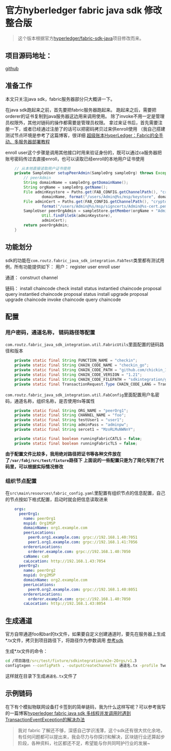 # 官方hyberledger fabric java sdk 修改整合版

> 这个版本根据官方[hyperledger/fabric-sdk-java](https://github.com/hyperledger/fabric-sdk-java)项目修改而来。

## 项目源码地址：
[github](https://github.com/t4Wang/fabric-java-sdk-mod)

## 准备工作
本文只关注java sdk，fabric服务器部分只大概讲一下。

在java sdk跑起来之前，首先要把fabric服务器跑起来。
跑起来之后，需要把orderer的证书复制到java服务器这边用来调用使用。
除了invoke不用一定是管理员权限外，其他对链码的操作都需要是管理员权限。
拿过来证书后，首先需要注册一下，或者已经通过注册了的话可以把密码拷贝过来供enroll使用
（我自己搭建测试节点环境是参考了这篇博客，很详细 [超级账本HyperLedger：Fabric的全手动、多服务器部署教程](https://www.lijiaocn.com/%E9%A1%B9%E7%9B%AE/2018/04/26/hyperledger-fabric-deploy.html)

enroll user这个步骤是调用其他接口时用来验证身份的，既可以通过ca服务器把账号密码传过去直接enroll，也可以读取已经enroll的本地用户证书使用

```java
    // 从本地直接读取用户证书使用
    private SampleUser setupPeerAdmin(SampleOrg sampleOrg) throws Exception {
        // peerAdmin
        String domainName = sampleOrg.getDomainName();
        String orgName = sampleOrg.getName();
        File adminKeystore = Paths.get(FAB_CONFIG.getChannelPath(), "crypto-config/peerOrganizations/",
                domainName, format("/users/Admin@%s/msp/keystore", domainName)).toFile();
        File adminCert = Paths.get(FAB_CONFIG.getChannelPath(), "crypto-config/peerOrganizations/", domainName,
                format("/users/Admin@%s/msp/signcerts/Admin@%s-cert.pem", domainName, domainName)).toFile();
        SampleUser peerOrgAdmin = sampleStore.getMember(orgName + "Admin", orgName, sampleOrg.getMSPID(),
                Util.findFileSk(adminKeystore),
                adminCert);
        return peerOrgAdmin;
    }
```

## 功能划分
sdk的功能在`com.routz.fabric_java_sdk_integration.FabTest`类里都有测试用例，所有功能提供如下：
用户：
register user
enroll user

通道：
construct channel

链码：
install chaincode
check install status
instantied chaincode proposal
query instantied chaincode proposal status
install upgrade proposal
upgrade chaincode
invoke chaincode
query chaincode

## 配置
### 用户密码，通道名称， 链码路径等配置
`com.routz.fabric_java_sdk_integration.util.FabricUtils`里面配置的链码路径和版本
```java
    private static final String FUNCTION_NAME = "checkin";
    private static final String CHAIN_CODE_NAME = "checkin_go";
    private static final String CHAIN_CODE_PATH = "github.com/chickin_1_13";
    private static final String CHAIN_CODE_VERSION = "1.21";
    private static final String CHAIN_CODE_FILEPATH = "sdkintegration/gocc/chicken";
    private static final TransactionRequest.Type CHAIN_CODE_LANG = TransactionRequest.Type.GO_LANG;
```
`com.routz.fabric_java_sdk_integration.util.FabConfig`里面配置用户名密码，通道名称，组织名称，是否使用tls等属性
```java
    private static final String ORG_NAME = "peerOrg1";
    private static final String CHANNEL_NAME = "foo";
    private static final String testUser1 = "user1";
    private static final String adminPass = "adminpw";
    private static final String sercet1 = "MzoRLMuNWNnY";

    private static final boolean runningFabricCATLS = false;
    private static final boolean runningFabricTLS = false;
```
**由于配置文件比较多，我用绝对路径把证书等各种文件放在了`/var/fabj/src/test/fixture`路径下**
**上面说的一些配置只是为了简化写到了代码里，可以根据实际情况修改**

### 组织节点配置

在`src\main\resources\fabric_config.yaml`里配置有组织节点的信息配置，自己的节点按如下格式配置，启动时就会把信息读取进来
```yaml
    orgs:
      peerOrg1:
        name: peerOrg1
        mspid: Org1MSP
        domainName: org1.example.com
        peerLocations:
          peer0.org1.example.com: grpc://192.168.1.40:7051
          peer1.org1.example.com: grpc://192.168.1.41:7056
        ordererLocations:
          orderer.example.com: grpc://192.168.1.40:7050
        caName: ca0
        caLocation: http://192.168.1.43:7054
      peerOrg2:
        name: peerOrg2
        mspid: Org2MSP
        domainName: org2.example.com
        peerLocations:
          peer0.org2.example.com: grpc://192.168.1.40:8051
        ordererLocations:
          orderer.example.com: grpc://192.168.1.40:7050
        caLocation: http://192.168.1.43:8054
```

## 生成通道
官方自带通道foo和bar的tx文件，如果要自定义创建通道时，要先在服务器上生成*.tx文件，拷贝到项目路径下，将路径作为参数调用
[参考sdk](https://github.com/hyperledger/fabric-sdk-java#channel-creation-artifacts)

生成*.tx文件的命令：
```cmd
cd /项目路径/src/test/fixture/sdkintegration/e2e-2Orgs/v1.3
configtxgen --configPath . -outputCreateChannelTx 通道名.tx -profile TwoOrgsChannel_v13 -channelID 通道名
```

这样就在目录下生成`通道名.tx`文件了

## 示例链码
在下有个模拟物联网设备打卡签到的简单链码，我为什么这样写呢？可以参考我写的一篇博客[hyperledger fabric java sdk 多线程并发调用时遇到 TransactionEventException的解决办法](https://blog.csdn.net/tom9238/article/details/95448664)

> 我对 fabric 了解还不够，深感自己学识浅薄，这个sdk还有很大优化余地，有任何问题都可以提出来，我会尽力与你探讨和解决，区块链行业还算起步阶段，各种资料，社区都还不足，希望能与你共同呵护行业的发展~